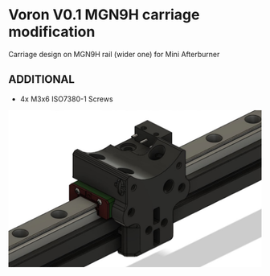 # Voron V0.1 MGN9H carriage modification
Carriage design on MGN9H rail (wider one) for Mini Afterburner
## ADDITIONAL
+ 4x M3x6 ISO7380-1 Screws

![IMG1](img.jpg)